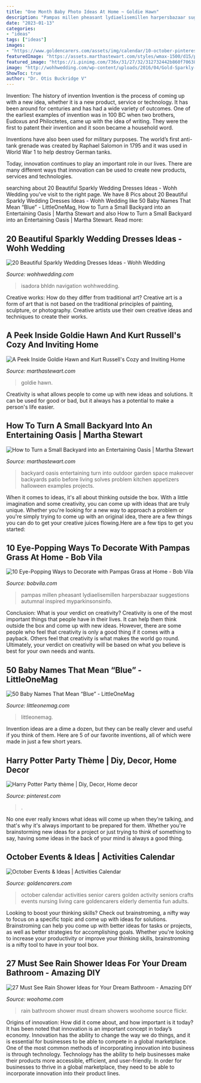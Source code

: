 ```yaml
---
title: "One Month Baby Photo Ideas At Home ~ Goldie Hawn"
description: "Pampas millen pheasant lydiaelisemillen harpersbazaar suggestions autumnal inspired myparkinsonsinfo"
date: "2023-01-13"
categories:
- "ideas"
tags: ["ideas"]
images:
- "https://www.goldencarers.com/assets/img/calendar/10-october-pinterest.jpg"
featuredImage: "https://assets.marthastewart.com/styles/wmax-1500/d15/perrine---after/perrine---after_2.jpg?itok=xT4NUs7L"
featured_image: "https://i.pinimg.com/736x/31/27/32/312732442b860f70638d944b7d31d260--harry-potter-parties.jpg"
image: "http://wohhwedding.com/wp-content/uploads/2016/04/Gold-Sparkly-Wedding-Dresses-1.jpg"
ShowToc: true
author: "Dr. Otis Buckridge V"
---
```



Invention: The history of invention
Invention is the process of coming up with a new idea, whether it is a new product, service or technology. It has been around for centuries and has had a wide variety of outcomes. 
One of the earliest examples of invention was in 100 BC when two brothers, Eudoxus and Philoctetes, came up with the idea of writing. They were the first to patent their invention and it soon became a household word. 

Inventions have also been used for military purposes. The world’s first anti-tank grenade was created by Raphael Salomon in 1795 and it was used in World War 1 to help destroy German tanks. 

Today, innovation continues to play an important role in our lives. There are many different ways that innovation can be used to create new products, services and technologies.

	

		
searching about 20 Beautiful Sparkly Wedding Dresses Ideas - Wohh Wedding you've visit to the right page. We have 8 Pics about 20 Beautiful Sparkly Wedding Dresses Ideas - Wohh Wedding like 50 Baby Names That Mean “Blue” - LittleOneMag, How to Turn a Small Backyard into an Entertaining Oasis | Martha Stewart and also How to Turn a Small Backyard into an Entertaining Oasis | Martha Stewart. Read more:
		
    
## 20 Beautiful Sparkly Wedding Dresses Ideas - Wohh Wedding

<img loading=lazy src="http://wohhwedding.com/wp-content/uploads/2016/04/Gold-Sparkly-Wedding-Dresses-1.jpg" onerror="this.onerror=null;this.src='https://tse1.mm.bing.net/th?id=OIP.qnJuNltnLantmnT2s6Oe-AHaLH&amp;pid=15.1';" alt="20 Beautiful Sparkly Wedding Dresses Ideas - Wohh Wedding">

_Source: wohhwedding.com_

>isadora bhldn navigation wohhwedding. 

	

Creative works: How do they differ from traditional art?
Creative art is a form of art that is not based on the traditional principles of painting, sculpture, or photography. Creative artists use their own creative ideas and techniques to create their works.

    
## A Peek Inside Goldie Hawn And Kurt Russell&#039;s Cozy And Inviting Home

<img loading=lazy src="http://assets.marthastewart.com/styles/wmax-1500/d8/goldie-1/goldie-1.jpg?itok=fY6MrY_1" onerror="this.onerror=null;this.src='https://tse2.mm.bing.net/th?id=OIP.PppnmvOSpmmry--rvG4xswHaKh&amp;pid=15.1';" alt="A Peek Inside Goldie Hawn and Kurt Russell&#039;s Cozy and Inviting Home">

_Source: marthastewart.com_

>goldie hawn. 

	

Creativity is what allows people to come up with new ideas and solutions. It can be used for good or bad, but it always has a potential to make a person's life easier.

    
## How To Turn A Small Backyard Into An Entertaining Oasis | Martha Stewart

<img loading=lazy src="https://assets.marthastewart.com/styles/wmax-1500/d15/perrine---after/perrine---after_2.jpg?itok=xT4NUs7L" onerror="this.onerror=null;this.src='https://tse4.mm.bing.net/th?id=OIP.5H6bqxrT30kVxYEavoIrNQHaKh&amp;pid=15.1';" alt="How to Turn a Small Backyard into an Entertaining Oasis | Martha Stewart">

_Source: marthastewart.com_

>backyard oasis entertaining turn into outdoor garden space makeover backyards patio before living solves problem kitchen appetizers halloween examples projects. 

	

When it comes to ideas, it's all about thinking outside the box. With a little imagination and some creativity, you can come up with ideas that are truly unique. Whether you're looking for a new way to approach a problem or you're simply trying to come up with an original idea, there are a few things you can do to get your creative juices flowing.Here are a few tips to get you started:

    
## 10 Eye-Popping Ways To Decorate With Pampas Grass At Home - Bob Vila

<img loading=lazy src="https://s3-production.bobvila.com/slides/40040/original/pampas_grass_wreath.jpg?1605479702" onerror="this.onerror=null;this.src='https://tse3.mm.bing.net/th?id=OIP.U9r319Nmm203Ff6KT925VwHaJ4&amp;pid=15.1';" alt="10 Eye-Popping Ways to Decorate with Pampas Grass at Home - Bob Vila">

_Source: bobvila.com_

>pampas millen pheasant lydiaelisemillen harpersbazaar suggestions autumnal inspired myparkinsonsinfo. 

	

Conclusion: What is your verdict on creativity?
Creativity is one of the most important things that people have in their lives. It can help them think outside the box and come up with new ideas. However, there are some people who feel that creativity is only a good thing if it comes with a payback. Others feel that creativity is what makes the world go round. Ultimately, your verdict on creativity will be based on what you believe is best for your own needs and wants.

    
## 50 Baby Names That Mean “Blue” - LittleOneMag

<img loading=lazy src="https://littleonemag.com/wp-content/uploads/2021/05/Blue.jpg" onerror="this.onerror=null;this.src='https://tse2.mm.bing.net/th?id=OIP.C3FQQQAaO6U0chSI2pjhtwHaE6&amp;pid=15.1';" alt="50 Baby Names That Mean “Blue” - LittleOneMag">

_Source: littleonemag.com_

>littleonemag. 

	

Invention ideas are a dime a dozen, but they can be really clever and useful if you think of them. Here are 5 of our favorite inventions, all of which were made in just a few short years.

    
## Harry Potter Party Thème | Diy, Decor, Home Decor

<img loading=lazy src="https://i.pinimg.com/736x/31/27/32/312732442b860f70638d944b7d31d260--harry-potter-parties.jpg" onerror="this.onerror=null;this.src='https://tse3.mm.bing.net/th?id=OIP.MEVvyKl2Ok31roBHqzLYYwHaLE&amp;pid=15.1';" alt="Harry Potter Party thème | Diy, Decor, Home decor">

_Source: pinterest.com_

>. 

	

No one ever really knows what ideas will come up when they're talking, and that's why it's always important to be prepared for them. Whether you're brainstorming new ideas for a project or just trying to think of something to say, having some ideas in the back of your mind is always a good thing.

    
## October Events &amp; Ideas | Activities Calendar

<img loading=lazy src="https://www.goldencarers.com/assets/img/calendar/10-october-pinterest.jpg" onerror="this.onerror=null;this.src='https://tse2.mm.bing.net/th?id=OIP.ENFeKe1QCwxpBJR4KHtM3gHaMP&amp;pid=15.1';" alt="October Events &amp; Ideas | Activities Calendar">

_Source: goldencarers.com_

>october calendar activities senior carers golden activity seniors crafts events nursing living care goldencarers elderly dementia fun adults. 

	

Looking to boost your thinking skills? Check out brainstroming, a nifty way to focus on a specific topic and come up with ideas for solutions. Brainstroming can help you come up with better ideas for tasks or projects, as well as better strategies for accomplishing goals. Whether you're looking to increase your productivity or improve your thinking skills, brainstroming is a nifty tool to have in your tool box.

    
## 27 Must See Rain Shower Ideas For Your Dream Bathroom - Amazing DIY

<img loading=lazy src="https://www.woohome.com/wp-content/uploads/2015/03/Rain-Showers-Bathroom-ideas-woohome-13.jpg" onerror="this.onerror=null;this.src='https://tse4.mm.bing.net/th?id=OIP.LcwzVguEHj1MVSFLr_z1gQHaJ_&amp;pid=15.1';" alt="27 Must See Rain Shower Ideas for Your Dream Bathroom - Amazing DIY">

_Source: woohome.com_

>rain bathroom shower must dream showers woohome source flickr. 

	

Origins of innovation: How did it come about, and how important is it today?
It has been noted that innovation is an important concept in today’s economy. Innovation has the ability to change the way we do things, and it is essential for businesses to be able to compete in a global marketplace. One of the most common methods of incorporating innovation into business is through technology. Technology has the ability to help businesses make their products more accessible, efficient, and user-friendly. In order for businesses to thrive in a global marketplace, they need to be able to incorporate innovation into their product lines.

